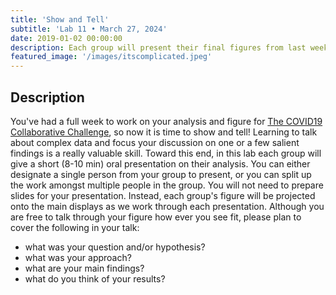 ```yaml
---
title: 'Show and Tell'
subtitle: 'Lab 11 • March 27, 2024'
date: 2019-01-02 00:00:00
description: Each group will present their final figures from last week's COVID Challenge.
featured_image: '/images/itscomplicated.jpeg'
---
```


## Description

You've had a full week to work on your analysis and figure for [The COVID19 Collaborative Challenge](https://diytranscriptomics.com/lab/lab-10), so now it is time to show and tell!  Learning to talk about complex data and focus your discussion on one or a few salient findings is a really valuable skill.  Toward this end, in this lab each group will give a short (8-10 min) oral presentation on their analysis.  You can either designate a single person from your group to present, or you can split up the work amongst multiple people in the group.  You will not need to prepare slides for your presentation.  Instead, each group's figure will be projected onto the main displays as we work through each presentation. Although you are free to talk through your figure how ever you see fit, please plan to cover the following in your talk:

* what was your question and/or hypothesis?
* what was your approach?
* what are your main findings?
* what do you think of your results?